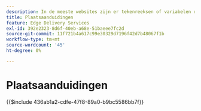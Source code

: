 ```yaml
---
description: In de meeste websites zijn er tekenreeksen of variabelen die op de hele site worden gebruikt. Vooral op sites die meerdere talen moeten ondersteunen, is het geen goed idee om dergelijke waarden te coderen. In plaats daarvan kunnen plaatsaanduidingen centraal worden gebruikt en beheerd.
title: Plaatsaanduidingen
feature: Edge Delivery Services
exl-id: 392e2323-8d6f-40eb-a68e-51baeee7fc2d
source-git-commit: 11f721b4a617c99e30329d7196f42d7b48067f1b
workflow-type: tm+mt
source-wordcount: '45'
ht-degree: 0%

---
```


# Plaatsaanduidingen

{{$include 436ab1a2-cdfe-47f8-89a0-b9bc5586bb7f}}

